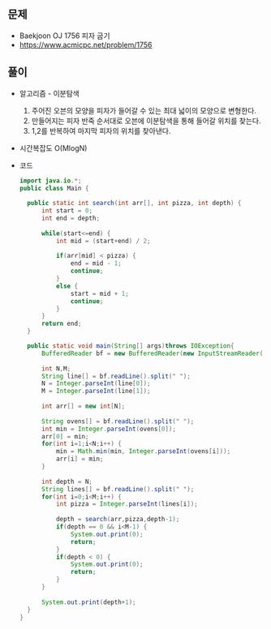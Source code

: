문제
-----

+ Baekjoon OJ 1756 피자 굽기
+ https://www.acmicpc.net/problem/1756

풀이 
------

+ 알고리즘 - 이분탐색

  1. 주어진 오븐의 모양을 피자가 들어갈 수 있는 최대 넓이의 모양으로 변형한다.
  2. 만들어지는 피자 반죽 순서대로 오븐에 이분탐색을 통해 들어갈 위치를 찾는다.
  3. 1,2를 반복하여 마지막 피자의 위치를 찾아낸다.



+ 시간복잡도 O(MlogN)



+ 코드

  ``` java
  import java.io.*;
  public class Main {
  	
  	public static int search(int arr[], int pizza, int depth) {
  		int start = 0;
  		int end = depth;
  		
  		while(start<=end) {
  			int mid = (start+end) / 2;
  			
  			if(arr[mid] < pizza) {
  				end = mid - 1;
  				continue;
  			}
  			else {
  				start = mid + 1;
  				continue;
  			}
  		}
  		return end;
  	}
  
  	public static void main(String[] args)throws IOException{
  		BufferedReader bf = new BufferedReader(new InputStreamReader(System.in));
  		
  		int N,M;
  		String line[] = bf.readLine().split(" ");
  		N = Integer.parseInt(line[0]);
  		M = Integer.parseInt(line[1]);
  		
  		int arr[] = new int[N];
  		
  		String ovens[] = bf.readLine().split(" ");
  		int min = Integer.parseInt(ovens[0]);
  		arr[0] = min;
  		for(int i=1;i<N;i++) {
  			min = Math.min(min, Integer.parseInt(ovens[i]));
  			arr[i] = min;
  		}
  		
  		int depth = N;
  		String lines[] = bf.readLine().split(" ");
  		for(int i=0;i<M;i++) {
  			int pizza = Integer.parseInt(lines[i]);
  			
  			depth = search(arr,pizza,depth-1);
  			if(depth == 0 && i<M-1) {
  				System.out.print(0);
  				return;
  			}
  			if(depth < 0) {
  				System.out.print(0);
  				return;
  			}
  		}
  		
  		System.out.print(depth+1);
  	}
  }
  
  ```
